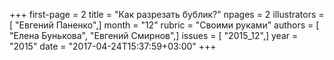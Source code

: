 +++
first-page = 2
title = "Как разрезать бублик?"
npages = 2
illustrators = [ "Евгений Паненко",]
month = "12"
rubric = "Своими руками"
authors = [ "Елена Бунькова", "Евгений Смирнов",]
issues = [ "2015_12",]
year = "2015"
date = "2017-04-24T15:37:59+03:00"
+++
